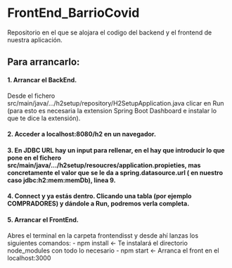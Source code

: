 # FrontEnd_BarrioCovid
Repositorio en el que se alojara el codigo del backend y el frontend de nuestra aplicación.


## Para arrancarlo: 

#### 1. Arrancar el BackEnd.
Desde el fichero src/main/java/.../h2setup/repository/H2SetupApplication.java clicar en Run 	(para esto es necesaria la extension Spring Boot Dashboard e instalar lo que te dice la 	extensión).

#### 2. Acceder a localhost:8080/h2 en un navegador. 

#### 3. En JDBC URL hay un input para rellenar, en el hay que introducir lo que pone en el fichero src/main/java/.../h2setup/resoucres/application.propieties, mas concretamente el valor que se le da a spring.datasource.url ( en nuestro caso jdbc:h2:mem:memDb), linea 9.

#### 4. Connect y ya estás dentro. Clicando una tabla (por ejemplo COMPRADORES) y dándole a Run, podremos verla completa.


#### 5. Arrancar el FrontEnd.
Abres el terminal en la carpeta frontendisst y desde ahí lanzas los siguientes comandos:
	- npm install  <- Te instalará el directorio node_modules con todo lo necesario
	- npm start    <- Arranca el front en el localhost:3000
